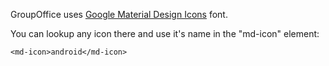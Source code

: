 GroupOffice uses [Google Material Design Icons](https://material.io/icons/) font.

You can lookup any icon there and use it's name in the "md-icon" element:

````````````````````````````````````
<md-icon>android</md-icon>
````````````````````````````````````